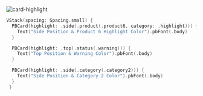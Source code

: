 ![card-highlight](https://github.com/powerhome/playbook-swift/assets/54749071/df6e0c21-21fe-4cf3-a992-c44c48a4eb69)


```swift
VStack(spacing: Spacing.small) {
  PBCard(highlight: .side(.product(.product6, category: .highlight))) {
    Text("Side Position & Product 6 Highlight Color").pbFont(.body)
  }

  PBCard(highlight: .top(.status(.warning))) {
    Text("Top Position & Warning Color").pbFont(.body)
  }

  PBCard(highlight: .side(.category(.category2))) {
    Text("Side Position & Category 2 Color").pbFont(.body)
  }
 }
```

